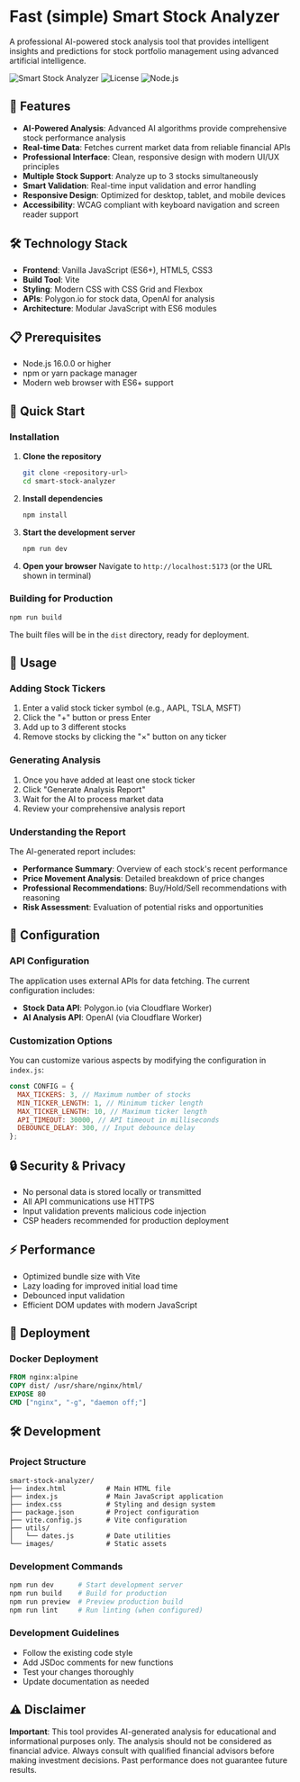 # Fast (simple) Smart Stock Analyzer

A professional AI-powered stock analysis tool that provides intelligent insights and predictions for stock portfolio management using advanced artificial intelligence.

![Smart Stock Analyzer](https://img.shields.io/badge/version-1.0.0-blue) ![License](https://img.shields.io/badge/license-MIT-green) ![Node.js](https://img.shields.io/badge/node-%3E%3D16.0.0-brightgreen)

## 🚀 Features

- **AI-Powered Analysis**: Advanced AI algorithms provide comprehensive stock performance analysis
- **Real-time Data**: Fetches current market data from reliable financial APIs
- **Professional Interface**: Clean, responsive design with modern UI/UX principles
- **Multiple Stock Support**: Analyze up to 3 stocks simultaneously
- **Smart Validation**: Real-time input validation and error handling
- **Responsive Design**: Optimized for desktop, tablet, and mobile devices
- **Accessibility**: WCAG compliant with keyboard navigation and screen reader support

## 🛠️ Technology Stack

- **Frontend**: Vanilla JavaScript (ES6+), HTML5, CSS3
- **Build Tool**: Vite
- **Styling**: Modern CSS with CSS Grid and Flexbox
- **APIs**: Polygon.io for stock data, OpenAI for analysis
- **Architecture**: Modular JavaScript with ES6 modules

## 📋 Prerequisites

- Node.js 16.0.0 or higher
- npm or yarn package manager
- Modern web browser with ES6+ support

## 🚀 Quick Start

### Installation

1. **Clone the repository**

   ```bash
   git clone <repository-url>
   cd smart-stock-analyzer
   ```

2. **Install dependencies**

   ```bash
   npm install
   ```

3. **Start the development server**

   ```bash
   npm run dev
   ```

4. **Open your browser**
   Navigate to `http://localhost:5173` (or the URL shown in terminal)

### Building for Production

```bash
npm run build
```

The built files will be in the `dist` directory, ready for deployment.

## 🎯 Usage

### Adding Stock Tickers

1. Enter a valid stock ticker symbol (e.g., AAPL, TSLA, MSFT)
2. Click the "+" button or press Enter
3. Add up to 3 different stocks
4. Remove stocks by clicking the "×" button on any ticker

### Generating Analysis

1. Once you have added at least one stock ticker
2. Click "Generate Analysis Report"
3. Wait for the AI to process market data
4. Review your comprehensive analysis report

### Understanding the Report

The AI-generated report includes:

- **Performance Summary**: Overview of each stock's recent performance
- **Price Movement Analysis**: Detailed breakdown of price changes
- **Professional Recommendations**: Buy/Hold/Sell recommendations with reasoning
- **Risk Assessment**: Evaluation of potential risks and opportunities

## 🔧 Configuration

### API Configuration

The application uses external APIs for data fetching. The current configuration includes:

- **Stock Data API**: Polygon.io (via Cloudflare Worker)
- **AI Analysis API**: OpenAI (via Cloudflare Worker)

### Customization Options

You can customize various aspects by modifying the configuration in `index.js`:

```javascript
const CONFIG = {
  MAX_TICKERS: 3, // Maximum number of stocks
  MIN_TICKER_LENGTH: 1, // Minimum ticker length
  MAX_TICKER_LENGTH: 10, // Maximum ticker length
  API_TIMEOUT: 30000, // API timeout in milliseconds
  DEBOUNCE_DELAY: 300, // Input debounce delay
};
```
## 🔒 Security & Privacy

- No personal data is stored locally or transmitted
- All API communications use HTTPS
- Input validation prevents malicious code injection
- CSP headers recommended for production deployment

## ⚡ Performance

- Optimized bundle size with Vite
- Lazy loading for improved initial load time
- Debounced input validation
- Efficient DOM updates with modern JavaScript

## 🚀 Deployment

### Docker Deployment

```dockerfile
FROM nginx:alpine
COPY dist/ /usr/share/nginx/html/
EXPOSE 80
CMD ["nginx", "-g", "daemon off;"]
```

## 🛠️ Development

### Project Structure

```
smart-stock-analyzer/
├── index.html          # Main HTML file
├── index.js            # Main JavaScript application
├── index.css           # Styling and design system
├── package.json        # Project configuration
├── vite.config.js      # Vite configuration
├── utils/
│   └── dates.js        # Date utilities
└── images/             # Static assets
```

### Development Commands

```bash
npm run dev      # Start development server
npm run build    # Build for production
npm run preview  # Preview production build
npm run lint     # Run linting (when configured)
```

### Development Guidelines

- Follow the existing code style
- Add JSDoc comments for new functions
- Test your changes thoroughly
- Update documentation as needed

## ⚠️ Disclaimer

**Important**: This tool provides AI-generated analysis for educational and informational purposes only. The analysis should not be considered as financial advice. Always consult with qualified financial advisors before making investment decisions. Past performance does not guarantee future results.

